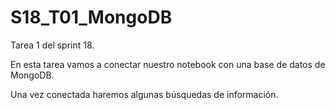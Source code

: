 # S18_T01_MongoDB
Tarea 1 del sprint 18.

En esta tarea vamos a conectar nuestro notebook con una base de datos de MongoDB.

Una vez conectada haremos algunas búsquedas de información.
